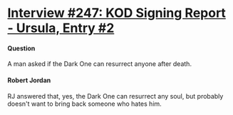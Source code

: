 # [Interview #247: KOD Signing Report - Ursula, Entry #2](https://www.theoryland.com/intvmain.php?i=247#2)

#### Question

A man asked if the Dark One can resurrect anyone after death.

#### Robert Jordan

RJ answered that, yes, the Dark One can resurrect any soul, but probably doesn't want to bring back someone who hates him.

